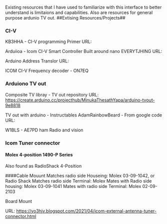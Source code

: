 Existing resources that I have used to familiarize with this interface to better understand is limitaions and capabilities. Also are resources for general purpose ardunio TV out.
##Extising Resources/Projects##
### CI-V
KB3HHA - CI-V programming Primer 
URL: 

Arduiioa - Icom CI-V Smart Controller 
Built around nano EVERYTJHING
URL: 

Arduino Address Translor
URL: 

ICOM CI-V Frequency decoder - ON7EQ


### Arduiono TV out 
Composite TV libray - TV out repository 
URL: https://create.arduino.cc/projecthub/MinukaThesathYapa/arduino-tvout-9e8818

TV out with arduino - Instructables AdamRainbowBeard - From google code
URL:

W1BLS - AE7PD ham Radio and vision


### Icom Tuner connector 
#### Molex 4-position 1490-P Series
Also found as RadioShack 4-Position 

####Cable Mouunt
Matches radio side Houseing: Molex 03-09-1042, or Radio Shack
Matches radio side Terminal: Molex 
Mates with Radio side housing: Molex 03-09-1041
Mates with radio side Terminal: Molex 02-09-2103

Board Mount


URL: https://yo3hjv.blogspot.com/2021/04/icom-external-antenna-tuner-connector.html
